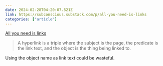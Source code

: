 ```yaml
---
date: 2024-02-28T04:20:07.521Z
link: https://subconscious.substack.com/p/all-you-need-is-links
categories: ["article"]
---
```

[All you need is links](https://subconscious.substack.com/p/all-you-need-is-links)

> A hyperlink is a triple where the subject is the page, the predicate is the link text, and the object is the thing being linked to.

Using the object name as link text could be wasteful.
